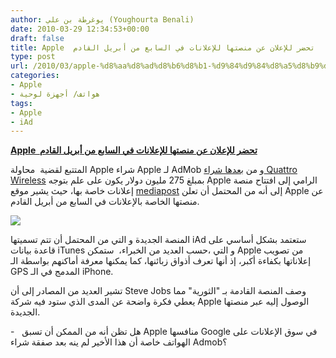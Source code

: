 ```yaml
---
author: يوغرطة بن علي (Youghourta Benali)
date: 2010-03-29 12:34:53+00:00
draft: false
title: Apple  تحضر للإعلان عن منصتها للإعلانات في السابع من أبريل القادم
type: post
url: /2010/03/apple-%d8%aa%d8%ad%d8%b6%d8%b1-%d9%84%d9%84%d8%a5%d8%b9%d9%84%d8%a7%d9%86-%d8%b9%d9%86-%d9%85%d9%86%d8%b5%d8%aa%d9%87%d8%a7-%d9%84%d9%84%d8%a5%d8%b9%d9%84%d8%a7%d9%86%d8%a7%d8%aa-%d9%81%d9%8a-%d8%a7/
categories:
- Apple
- هواتف/ أجهزة لوحية
tags:
- Apple
- iAd
---
```


[**Apple  تحضر للإعلان عن منصتها للإعلانات في السابع من أبريل القادم**](https://www.it-scoop.com/2010/03/apple-%d8%aa%d8%ad%d8%b6%d8%b1-%d9%84%d9%84%d8%a5%d8%b9%d9%84%d8%a7%d9%86-%d8%b9%d9%86-%d9%85%d9%86%d8%b5%d8%aa%d9%87%d8%a7-%d9%84%d9%84%d8%a5%d8%b9%d9%84%d8%a7%d9%86%d8%a7%d8%aa-%d9%81%d9%8a-%d8%a7/)


المتتبع لقضية  محاولة Apple شراء Apple لـ AdMob و من [بعدها شراء Quattro Wireless](https://www.it-scoop.com/2010/01/apple-%D8%AA%D8%B6%D8%B9-%D9%8A%D8%AF%D9%87%D8%A7-%D8%B9%D9%84%D9%89-quattro-wireless-%D9%85%D9%86%D8%A7%D9%81%D8%B3-admob-%D8%A7%D9%84%D8%B0%D9%8A-%D8%A7%D8%B4%D8%AA%D8%B1%D8%AA%D9%87-google-%D8%B3/) بمبلغ 275 مليون دولار يكون على علم بتوجه Apple الرامي إلى افتتاح منصة إعلانات خاصة بها، حيث يشير موقع [mediapost](http://www.mediapost.com/publications/?fa=Articles.showArticle&art_aid=125076) إلى أنه من المحتمل أن تعلن Apple عن منصتها الخاصة بالإعلانات في السابع من أبريل القادم.

[![](https://www.it-scoop.com/wp-content/uploads/2010/01/apple-appe-stor-showtime.jpg)
](https://www.it-scoop.com/2010/03/apple-%d8%aa%d8%ad%d8%b6%d8%b1-%d9%84%d9%84%d8%a5%d8%b9%d9%84%d8%a7%d9%86-%d8%b9%d9%86-%d9%85%d9%86%d8%b5%d8%aa%d9%87%d8%a7-%d9%84%d9%84%d8%a5%d8%b9%d9%84%d8%a7%d9%86%d8%a7%d8%aa-%d9%81%d9%8a-%d8%a7/)

المنصة الجديدة و التي من المحتمل أن تتم تسميتها iAd ستعتمد بشكل أساسي على قاعدة بيانات iTunes و التي ،حسب العديد من الخبراء،  ستمكن Apple من تصويب إعلاناتها بكفاءة أكبر، إذ أنها تعرف أذواق زبائنها، كما يمكنها معرفة أماكنهم بواسطة الـ GPS المدمج في الـ iPhone.

تشير العديد من المصادر إلى أن Steve Jobs وصف المنصة القادمة بـ "الثورية" مما يعطي فكرة واضحة عن المدى الذي ستود فيه شركة Apple الوصول إليه عبر منصتها الجديدة.

-   هل تظن أنه من الممكن أن تسبق Apple منافسها Google في سوق الإعلانات على الهواتف خاصة أن هذا الأخير لم ينه بعد صفقة شراء Admob؟
